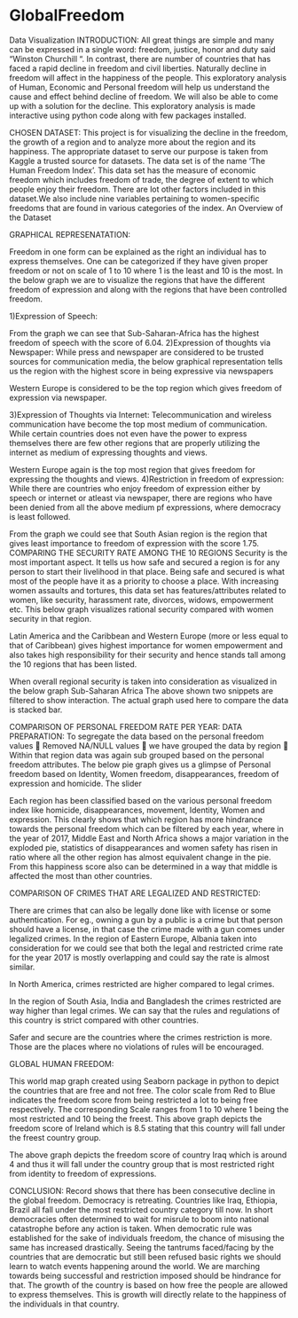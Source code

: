 # GlobalFreedom
Data Visualization
INTRODUCTION:
All great things are simple and many can be expressed in a single word: freedom, justice, honor and duty said “Winston Churchill “. In contrast, there are number of countries that has faced a rapid decline in freedom and civil liberties. Naturally decline in freedom will affect in the happiness of the people.  This exploratory analysis of Human, Economic and Personal freedom will help us understand the cause and effect behind decline of freedom. We will also be able to come up with a solution for the decline. This exploratory analysis is made interactive using python code along with few packages installed. 

CHOSEN DATASET: 
This project is for visualizing the decline in the freedom, the growth of a region and to analyze more about the region and its happiness. The appropriate dataset to serve our purpose is taken from Kaggle a trusted source for datasets. The data set is of the name ‘The Human Freedom Index’.  This data set has the measure of economic freedom which includes freedom of trade, the degree of extent to which people enjoy their freedom. There are lot other factors included in this dataset.We also include nine variables pertaining to women-specific freedoms that are found in various categories of the index.
An Overview of the Dataset
 

GRAPHICAL REPRESENATATION: 

Freedom in one form can be explained as the right an individual has to express themselves. One can be categorized if they have given proper freedom or not on scale of 1 to 10 where 1 is the least and 10 is the most. In the below graph we are to visualize the regions that have the different freedom of expression and along with the regions that have been controlled freedom. 

1)Expression of Speech: 
 

From the graph we can see that Sub-Saharan-Africa has the highest freedom of speech with the score of 6.04. 
2)Expression of thoughts via Newspaper:
While press and newspaper are considered to be trusted sources for communication media, the below graphical representation tells us the region with the highest score in being expressive via newspapers
 
Western Europe is considered to be the top region which gives freedom of expression via newspaper. 



3)Expression of Thoughts via Internet: 
Telecommunication and wireless communication have become the top most medium of communication. While certain countries does not even have the power to express themselves there are few other regions that are properly utilizing the internet as medium of expressing thoughts and views. 
 
Western Europe again is the top most region that gives freedom for expressing the thoughts and views. 
4)Restriction in freedom of expression: 
While there are countries who enjoy freedom of expression either by speech or internet or atleast via newspaper, there are regions who have been denied from all the above medium pf expressions, where democracy is least followed. 

 
From the graph we could see that South Asian region is the region that gives least importance to freedom of expression with the score 1.75. 
COMPARING THE SECURITY RATE AMONG THE 10 REGIONS
Security is the most important aspect. It tells us how safe and secured a region is for any person to start their livelihood in that place. Being safe and secured is what most of the people have it as a priority to choose a place. 
With increasing women assaults and tortures, this data set has features/attributes related to women, like security, harassment rate, divorces, widows, empowerment etc. This below graph visualizes rational security compared with women security in that region. 
 

Latin America and the Caribbean and Western Europe (more or less equal to that of Caribbean) gives highest importance for women empowerment and also takes high responsibility for their security and hence stands tall among the 10 regions that has been listed. 

 

When overall regional security is taken into consideration as visualized in the below graph Sub-Saharan Africa 
The above shown two snippets are filtered to show interaction. The actual graph used here to compare the data is stacked bar.
 


COMPARISON OF PERSONAL FREEDOM RATE PER YEAR: 
DATA PREPARATION: 
To segregate the data based on the personal freedom values 
	Removed NA/NULL values
	we have grouped the data by region
	Within that region data was again sub grouped based on the personal freedom attributes. 
The below pie graph gives us a glimpse of Personal freedom based on Identity, Women freedom, disappearances, freedom of expression and homicide. The slider
   

  

  

  

   
Each region has been classified based on the various personal freedom index like homicide, disappearances, movement, Identity, Women and expression. This clearly shows that which region has more hindrance towards the personal freedom which can be filtered by each year, where in the year of 2017, Middle East and North Africa shows a major variation in the exploded pie, statistics of disappearances and women safety has risen in ratio where all the other region has almost equivalent change in the pie. From this happiness score also can be determined in a way that middle is affected the most than other countries.

COMPARISON OF CRIMES THAT ARE LEGALIZED AND RESTRICTED: 
 
There are crimes that can also be legally done like with license or some authentication. For eg., owning a gun by a public is a crime but that person should have a license, in that case the crime made with a gun comes under legalized crimes. 
In the region of Eastern Europe, Albania taken into consideration for we could see that both the legal and restricted crime rate for the year 2017 is mostly overlapping and could say the rate is almost similar. 

 
In North America, crimes restricted are higher compared to legal crimes. 
 

 

In the region of South Asia, India and Bangladesh the crimes restricted are way higher than legal crimes. We can say that the rules and regulations of this country is strict compared with other countries. 

 

Safer and secure are the countries where the crimes restriction is more. Those are the places where no violations of rules will be encouraged. 

GLOBAL HUMAN FREEDOM:

 

This world map graph created using Seaborn package in python to depict the countries that are free and not free. The color scale from Red to Blue indicates the freedom score from being restricted a lot to being free respectively. The corresponding Scale ranges from 1 to 10 where 1 being the most restricted and 10 being the freest.
This above graph depicts the freedom score of Ireland which is 8.5 stating that this country will fall under the freest country group. 

  

The above graph depicts the freedom score of country Iraq which is around 4 and thus it will fall under the country group that is most restricted right from identity to freedom of expressions. 

CONCLUSION: 
Record shows that there has been consecutive decline in the global freedom. Democracy is retreating. Countries like Iraq, Ethiopia, Brazil all fall under the most restricted country category till now. In short democracies often determined to wait for misrule to boom into national catastrophe before any action is taken. When democratic rule was established for the sake of individuals freedom, the chance of misusing the same has increased drastically. Seeing the tantrums faced/facing by the countries that are democratic but still been refused basic rights we should learn to watch events happening around the world. We are marching towards being successful and restriction imposed should be hindrance for that. The growth of the country is based on how free the people are allowed to express themselves. This is growth will directly relate to the happiness of the individuals in that country.

